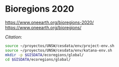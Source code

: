 # Bioregions 2020

https://www.oneearth.org/bioregions-2020/
https://www.oneearth.org/bioregions/

*Citation*:

```sh
source ~/proyectos/UNSW/cesdata/env/project-env.sh
source ~/proyectos/UNSW/cesdata/env/katana-env.sh
mkdir -p $GISDATA/ecoregions/global/
cd $GISDATA/ecoregions/global/

```
